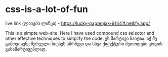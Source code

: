 # css-is-a-lot-of-fun

live link (ლაივის ლინკი) - https://lucky-paprenjak-91441f.netlify.app/

This is a simpte web-site. Here I have used compound css selector and other effective techniques to simplify the code. 
ეს მარტივი საიტია. აქ მე გამოვიყენე შერეული სიესეს ამრჩევი და სხვა ქფექტური მეთოდები კოდის გასამარტივებლად.

